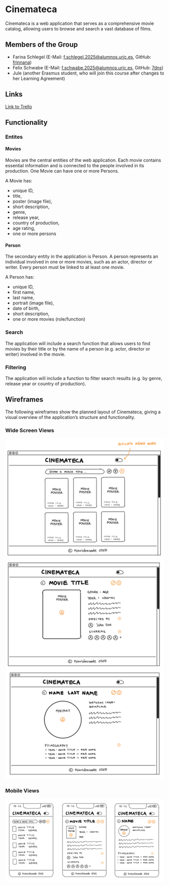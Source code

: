 # Cinemateca
Cinemateca is a web application that serves as a comprehensive movie catalog, allowing users to browse and search a vast database of films.

## Members of the Group
* Farina Schlegel (E-Mail: f.schlegel.2025@alumnos.urjc.es, GitHub: [frinnana](https://github.com/frinnana))
* Felix Schwabe (E-Mail: f.schwabe.2025@alumnos.urjc.es, GitHub: [7dns](https://github.com/7dns))
* Jule (another Erasmus student, who will join this course after changes to her Learning Agreement)

## Links
[Link to Trello](https://trello.com/invite/b/68d0f24f8deb98189ef954eb/ATTI17034f224bc8ee2a098984e95cb7a264E5C95465/cinemateca)

## Functionality
### Entites
#### Movies
Movies are the central entities of the web application. Each movie contains essential information and is connected to the people involved in its production. One Movie can have one or more Persons.

A Movie has: 
* unique ID,
* title, 
* poster (image file), 
* short description, 
* genre, 
* release year,
* country of production, 
* age rating,
* one or more persons

#### Person
The secondary entity in the application is Person. A person represents an individual involved in one or more movies, such as an actor, director or writer. Every person must be linked to at least one movie.

A Person has:
* unique ID, 
* first name,
* last name,
* portrait  (image file),
* date of birth, 
* short description, 
* one or more movies (role/function)

### Search
The application will include a search function that allows users to find movies by their title or by the name of a person (e.g. actor, director or writer) involved in the movie.

### Filtering
The application will include a function to filter search results (e.g. by genre, release year or country of production).

## Wireframes
The following wireframes show the planned layout of Cinemateca, giving a visual overview of the application’s structure and functionality.

### Wide Screen Views
![image](./wireframes/screenWide_startView.png "Start View")
![image](./wireframes/screenWide_movieView.png "Detail View of a selected Movie")
![image](./wireframes/screenWide_personView.png "Detail View of a selected Person")

### Mobile Views
![image](./wireframes/mobile_allViews.png "Start View and Detail View of a selected Movie and Person in Mobile View")